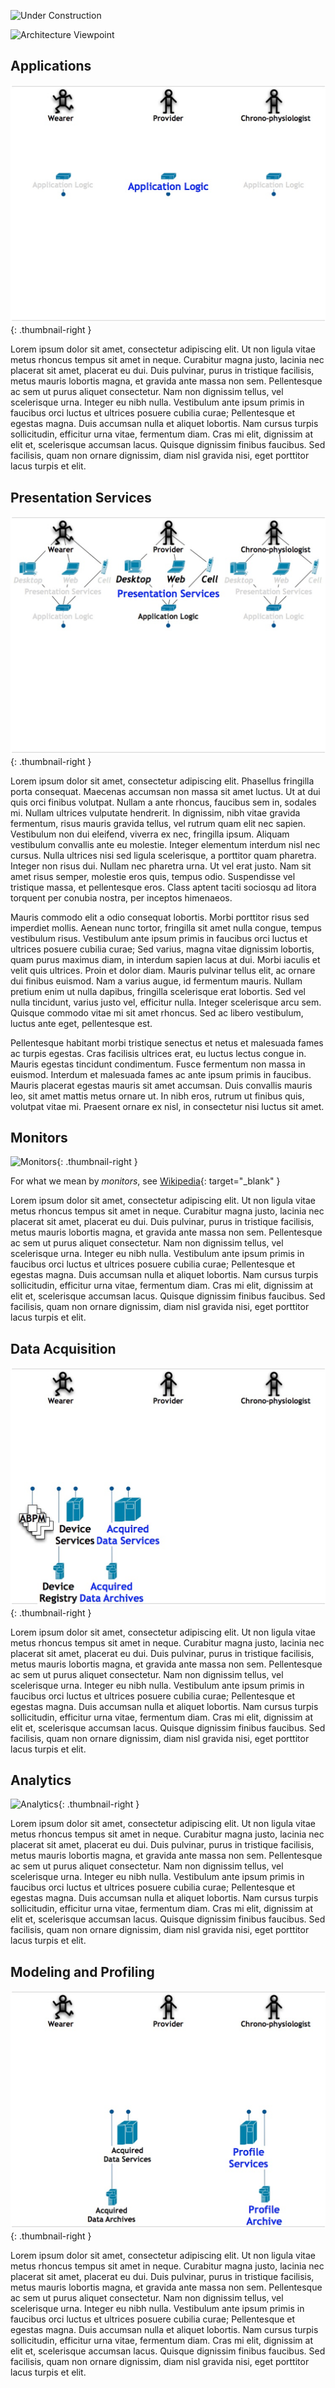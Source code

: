 
![Under Construction][def]

[def]: ../../images/underconstruction.svg

![Architecture Viewpoint](../images/conceptual-architecture.png)

## Applications

![Applications](../images/applications.png){: .thumbnail-right }

Lorem ipsum dolor sit amet, consectetur adipiscing elit. Ut non ligula vitae metus rhoncus tempus sit amet in neque. Curabitur magna justo, lacinia nec placerat sit amet, placerat eu dui. Duis pulvinar, purus in tristique facilisis, metus mauris lobortis magna, et gravida ante massa non sem. Pellentesque ac sem ut purus aliquet consectetur. Nam non dignissim tellus, vel scelerisque urna. Integer eu nibh nulla. Vestibulum ante ipsum primis in faucibus orci luctus et ultrices posuere cubilia curae; Pellentesque et egestas magna. Duis accumsan nulla et aliquet lobortis. Nam cursus turpis sollicitudin, efficitur urna vitae, fermentum diam. Cras mi elit, dignissim at elit et, scelerisque accumsan lacus. Quisque dignissim finibus faucibus. Sed facilisis, quam non ornare dignissim, diam nisl gravida nisi, eget porttitor lacus turpis et elit.

## Presentation Services

![Presentation Services](../images/presentation-services.png){: .thumbnail-right }

Lorem ipsum dolor sit amet, consectetur adipiscing elit. Phasellus fringilla porta consequat. Maecenas accumsan non massa sit amet luctus. Ut at dui quis orci finibus volutpat. Nullam a ante rhoncus, faucibus sem in, sodales mi. Nullam ultrices vulputate hendrerit. In dignissim, nibh vitae gravida fermentum, risus mauris gravida tellus, vel rutrum quam elit nec sapien. Vestibulum non dui eleifend, viverra ex nec, fringilla ipsum. Aliquam vestibulum convallis ante eu molestie. Integer elementum interdum nisl nec cursus. Nulla ultrices nisi sed ligula scelerisque, a porttitor quam pharetra. Integer non risus dui. Nullam nec pharetra urna. Ut vel erat justo. Nam sit amet risus semper, molestie eros quis, tempus odio. Suspendisse vel tristique massa, et pellentesque eros. Class aptent taciti sociosqu ad litora torquent per conubia nostra, per inceptos himenaeos.

Mauris commodo elit a odio consequat lobortis. Morbi porttitor risus sed imperdiet mollis. Aenean nunc tortor, fringilla sit amet nulla congue, tempus vestibulum risus. Vestibulum ante ipsum primis in faucibus orci luctus et ultrices posuere cubilia curae; Sed varius, magna vitae dignissim lobortis, quam purus maximus diam, in interdum sapien lacus at dui. Morbi iaculis et velit quis ultrices. Proin et dolor diam. Mauris pulvinar tellus elit, ac ornare dui finibus euismod. Nam a varius augue, id fermentum mauris. Nullam pretium enim ut nulla dapibus, fringilla scelerisque erat lobortis. Sed vel nulla tincidunt, varius justo vel, efficitur nulla. Integer scelerisque arcu sem. Quisque commodo vitae mi sit amet rhoncus. Sed ac libero vestibulum, luctus ante eget, pellentesque est.

Pellentesque habitant morbi tristique senectus et netus et malesuada fames ac turpis egestas. Cras facilisis ultrices erat, eu luctus lectus congue in. Mauris egestas tincidunt condimentum. Fusce fermentum non massa in euismod. Interdum et malesuada fames ac ante ipsum primis in faucibus. Mauris placerat egestas mauris sit amet accumsan. Duis convallis mauris leo, sit amet mattis metus ornare ut. In nibh eros, rutrum ut finibus quis, volutpat vitae mi. Praesent ornare ex nisl, in consectetur nisi luctus sit amet.

## Monitors

![Monitors](../images/monitors.png){: .thumbnail-right }

For what we mean by _monitors_, see [Wikipedia](https://en.wikipedia.org/wiki/Monitoring_(medicine)#Medical_monitor){: target="_blank" }

Lorem ipsum dolor sit amet, consectetur adipiscing elit. Ut non ligula vitae metus rhoncus tempus sit amet in neque. Curabitur magna justo, lacinia nec placerat sit amet, placerat eu dui. Duis pulvinar, purus in tristique facilisis, metus mauris lobortis magna, et gravida ante massa non sem. Pellentesque ac sem ut purus aliquet consectetur. Nam non dignissim tellus, vel scelerisque urna. Integer eu nibh nulla. Vestibulum ante ipsum primis in faucibus orci luctus et ultrices posuere cubilia curae; Pellentesque et egestas magna. Duis accumsan nulla et aliquet lobortis. Nam cursus turpis sollicitudin, efficitur urna vitae, fermentum diam. Cras mi elit, dignissim at elit et, scelerisque accumsan lacus. Quisque dignissim finibus faucibus. Sed facilisis, quam non ornare dignissim, diam nisl gravida nisi, eget porttitor lacus turpis et elit.

## Data Acquisition

![Data Acquisition](../images/data-acquisition.png){: .thumbnail-right }

Lorem ipsum dolor sit amet, consectetur adipiscing elit. Ut non ligula vitae metus rhoncus tempus sit amet in neque. Curabitur magna justo, lacinia nec placerat sit amet, placerat eu dui. Duis pulvinar, purus in tristique facilisis, metus mauris lobortis magna, et gravida ante massa non sem. Pellentesque ac sem ut purus aliquet consectetur. Nam non dignissim tellus, vel scelerisque urna. Integer eu nibh nulla. Vestibulum ante ipsum primis in faucibus orci luctus et ultrices posuere cubilia curae; Pellentesque et egestas magna. Duis accumsan nulla et aliquet lobortis. Nam cursus turpis sollicitudin, efficitur urna vitae, fermentum diam. Cras mi elit, dignissim at elit et, scelerisque accumsan lacus. Quisque dignissim finibus faucibus. Sed facilisis, quam non ornare dignissim, diam nisl gravida nisi, eget porttitor lacus turpis et elit.

## Analytics

![Analytics](../images/analytics.png){: .thumbnail-right }

Lorem ipsum dolor sit amet, consectetur adipiscing elit. Ut non ligula vitae metus rhoncus tempus sit amet in neque. Curabitur magna justo, lacinia nec placerat sit amet, placerat eu dui. Duis pulvinar, purus in tristique facilisis, metus mauris lobortis magna, et gravida ante massa non sem. Pellentesque ac sem ut purus aliquet consectetur. Nam non dignissim tellus, vel scelerisque urna. Integer eu nibh nulla. Vestibulum ante ipsum primis in faucibus orci luctus et ultrices posuere cubilia curae; Pellentesque et egestas magna. Duis accumsan nulla et aliquet lobortis. Nam cursus turpis sollicitudin, efficitur urna vitae, fermentum diam. Cras mi elit, dignissim at elit et, scelerisque accumsan lacus. Quisque dignissim finibus faucibus. Sed facilisis, quam non ornare dignissim, diam nisl gravida nisi, eget porttitor lacus turpis et elit.

## Modeling and Profiling

![Modeling &amp; Profiling](../images/modeling-and-profiling.png){: .thumbnail-right }

Lorem ipsum dolor sit amet, consectetur adipiscing elit. Ut non ligula vitae metus rhoncus tempus sit amet in neque. Curabitur magna justo, lacinia nec placerat sit amet, placerat eu dui. Duis pulvinar, purus in tristique facilisis, metus mauris lobortis magna, et gravida ante massa non sem. Pellentesque ac sem ut purus aliquet consectetur. Nam non dignissim tellus, vel scelerisque urna. Integer eu nibh nulla. Vestibulum ante ipsum primis in faucibus orci luctus et ultrices posuere cubilia curae; Pellentesque et egestas magna. Duis accumsan nulla et aliquet lobortis. Nam cursus turpis sollicitudin, efficitur urna vitae, fermentum diam. Cras mi elit, dignissim at elit et, scelerisque accumsan lacus. Quisque dignissim finibus faucibus. Sed facilisis, quam non ornare dignissim, diam nisl gravida nisi, eget porttitor lacus turpis et elit.
